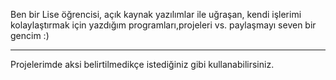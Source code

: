 Ben bir Lise öğrencisi, açık kaynak yazılımlar ile uğraşan, kendi işlerimi kolaylaştırmak için yazdığım programları,projeleri vs. paylaşmayı seven bir gencim  :)

---
Projelerimde aksi belirtilmedikçe istediğiniz gibi kullanabilirsiniz.
